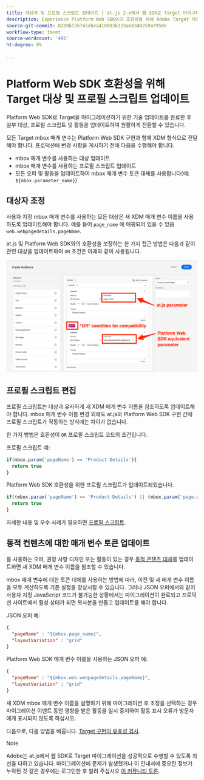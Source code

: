 ```yaml
---
title: 대상자 및 프로필 스크립트 업데이트 | at.js 2.x에서 웹 SDK로 Target 마이그레이션
description: Experience Platform Web SDK와의 호환성을 위해 Adobe Target 대상 및 프로필 스크립트를 업데이트하는 방법을 알아봅니다.
source-git-commit: 8209b13b745dbea418003b133a6834825947950e
workflow-type: tm+mt
source-wordcount: '495'
ht-degree: 0%

---
```


# Platform Web SDK 호환성을 위해 Target 대상 및 프로필 스크립트 업데이트

Platform Web SDK로 Target을 마이그레이션하기 위한 기술 업데이트를 완료한 후 일부 대상, 프로필 스크립트 및 활동을 업데이트하여 원활하게 전환할 수 있습니다.

모든 Target mbox 매개 변수는 Platform Web SDK 구현과 함께 XDM 형식으로 전달해야 합니다. 프로덕션에 변경 사항을 게시하기 전에 다음을 수행해야 합니다.

* mbox 매개 변수를 사용하는 대상 업데이트
* mbox 매개 변수를 사용하는 프로필 스크립트 업데이트
* 모든 오퍼 및 활동을 업데이트하여 mbox 매개 변수 토큰 대체를 사용합니다(예: `${mbox.parameter_name}`)

## 대상자 조정

사용자 지정 mbox 매개 변수를 사용하는 모든 대상은 새 XDM 매개 변수 이름을 사용하도록 업데이트해야 합니다. 예를 들어 `page_name` 에 매핑되어 있을 수 있음 `web.webpagedetails.pageName`.

at.js 및 Platform Web SDK와의 호환성을 보장하는 한 가지 접근 방법은 다음과 같이 관련 대상을 업데이트하여 `OR` 조건은 아래와 같이 사용됩니다.

![Platform Web SDK 호환성을 위해 Target 대상자 업데이트를 보는 방법](assets/target-audience-update.png)

## 프로필 스크립트 편집

프로필 스크립트는 대상과 유사하게 새 XDM 매개 변수 이름을 참조하도록 업데이트해야 합니다. mbox 매개 변수 이름 변경 외에도 at.js와 Platform Web SDK 구현 간에 프로필 스크립트가 작동하는 방식에는 차이가 없습니다.

한 가지 방법은 호환성이 `OR` 프로필 스크립트 코드의 조건입니다.

프로필 스크립트 예:

```Javascript
if(mbox.param('pageName') == 'Product Details'){
  return true
}
```

Platform Web SDK 호환성을 위한 프로필 스크립트가 업데이트되었습니다.

```Javascript
if((mbox.param('pageName') == 'Product Details') || (mbox.param('page.webpagedetails.pageName') =='Product Details')){
  return true
}
```

자세한 내용 및 우수 사례가 필요하면 [프로필 스크립트](https://experienceleague.adobe.com/docs/target/using/audiences/visitor-profiles/profile-parameters.html).

## 동적 컨텐츠에 대한 매개 변수 토큰 업데이트

를 사용하는 오퍼, 권장 사항 디자인 또는 활동이 있는 경우 [동적 콘텐츠 대체](https://experienceleague.adobe.com/docs/target/using/experiences/offers/passing-profile-attributes-to-the-html-offer.html)를 업데이트하면 새 XDM 매개 변수 이름을 참조할 수 있습니다.

mbox 매개 변수에 대한 토큰 대체를 사용하는 방법에 따라, 이전 및 새 매개 변수 이름을 모두 계산하도록 기존 설정을 향상시킬 수 있습니다. 그러나 JSON 오퍼에서와 같이 사용자 지정 JavaScript 코드가 불가능한 상황에서는 마이그레이션이 완료되고 프로덕션 사이트에서 활성 상태가 되면 복사본을 만들고 업데이트를 해야 합니다.

JSON 오퍼 예:

```JSON
{
  "pageName" : "${mbox.page_name}",
  "layoutVariation" : "grid"
}
```

Platform Web SDK 매개 변수 이름을 사용하는 JSON 오퍼 예:

```JSON
{
  "pageName" : "${mbox.web.webpagedetails.pageName}",
  "layoutVariation" : "grid"
}
```

새 XDM mbox 매개 변수 이름을 설명하기 위해 마이그레이션 후 조정을 선택하는 경우 마이그레이션 이벤트 동안 영향을 받은 활동을 일시 중지하여 활동 표시 오류가 방문자에게 표시되지 않도록 하십시오.

다음으로, 다음 방법을 배웁니다. [Target 구현의 유효성 검사](validate.md).

>[!NOTE]
>
>Adobe는 at.js에서 웹 SDK로 Target 마이그레이션을 성공적으로 수행할 수 있도록 최선을 다하고 있습니다. 마이그레이션에 문제가 발생했거나 이 안내서에 중요한 정보가 누락된 것 같은 경우에는 로그인한 후 알려 주십시오 [이 커뮤니티 토론](https://experienceleaguecommunities.adobe.com/t5/adobe-experience-platform-launch/tutorial-discussion-implement-adobe-experience-cloud-with-web/td-p/444996).